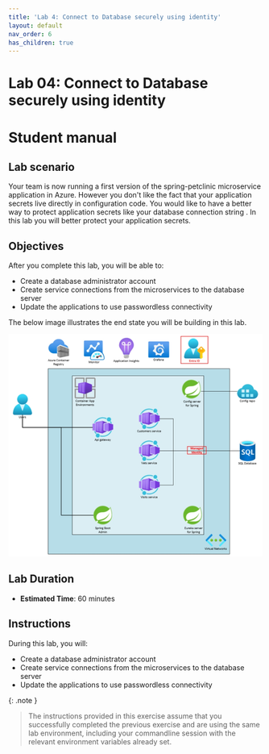 ```yaml
---
title: 'Lab 4: Connect to Database securely using identity'
layout: default
nav_order: 6
has_children: true
---
```


# Lab 04: Connect to Database securely using identity

# Student manual

## Lab scenario

Your team is now running a first version of the spring-petclinic microservice application in Azure. However you don't like the fact that your application secrets live directly in configuration code. You would like to have a better way to protect application secrets like your database connection string . In this lab you will better protect your application secrets.

## Objectives

After you complete this lab, you will be able to:

- Create a database administrator account
- Create service connections from the microservices to the database server
- Update the applications to use passwordless connectivity

The below image illustrates the end state you will be building in this lab.

![lab 4 overview](../../images/acalab4.png)

## Lab Duration

- **Estimated Time**: 60 minutes

## Instructions

During this lab, you will:

- Create a database administrator account
- Create service connections from the microservices to the database server
- Update the applications to use passwordless connectivity

{: .note }
> The instructions provided in this exercise assume that you successfully completed the previous exercise and are using the same lab environment, including your commandline session with the relevant environment variables already set.
